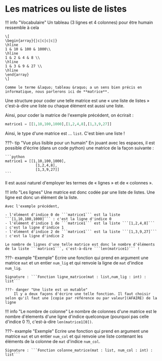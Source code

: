 # Les matrices ou liste de listes

!!! info "Vocabulaire"
    Un tableau (3 lignes et 4 colonnes) pour être humain ressemble à cela 
    
    \[
    \begin{array}{|c|c|c|c|}
    \hline
    1 & 10 & 100 & 1000\\
    \hline
    1 & 2 & 4 & 8 \\
    \hline
    1 & 3 & 9 & 27 \\
    \hline
    \end{array}
    \]

    Comme le terme &laquo; tableau &raquo; a un sens bien précis en informatique, nous parlerons ici de **matrice**.

Une structure pour coder une telle matrice est une &laquo; une liste de listes &raquo; c'est-à-dire une liste ou chaque élément est aussi une liste.

Ainsi, pour coder la matrice de l'exemple précédent, on écrirait :

```python
matrice1 = [[1,10,100,1000],[1,2,4,8],[1,3,9,27]]
```

Ainsi, le type d'une matrice est ... ```list```. C'est bien une liste !

???- tip "Vue plus lisible pour un humain"
    En jouant avec les espaces, il est possible d'écrire (dans un code python) une matrice de la façon suivante :

    ```python
    matrice1 = [[1,10,100,1000],
                  [1,2,4,8],
                  [1,3,9,27]]
    ```

Il est aussi naturel d'employer les termes de &laquo; lignes &raquo; et de &laquo; colonnes &raquo;.

!!! info "Les lignes"
    Une matrice est donc codée par une liste de listes. Une ligne est donc un élément de la liste.

    Avec l'exemple précédent, 

    - l'élément d'indice 0 de ```matrice1``` est la liste ```[1,10,100,1000]``` : c'est la ligne d'indice 0
    - l'élément d'indice 1 de ```matrice1``` est la liste ```[1,2,4,8]``` : c'est la ligne d'indice 1
    - l'élément d'indice 2 de ```matrice1``` est la liste ```[1,3,9,27]``` : c'est la ligne d'indice 2

    Le nombre de lignes d'une telle matrice est donc le nombre d'éléments de la liste ```matrice1```, c'est-à-dire ```len(matrice1)``` !

???- example "Exemple"
    Ecrire une fonction qui prend en argument une matrice ```mat``` et un entier ```num_lig``` et qui renvoie la ligne de ```mat``` d'indice ```num_lig```.

    Signature : ```Fonction ligne_matrice(mat : list,num_lig : int) : list```

    ???- danger "Une liste est un mutable"
        Il y a deux façons d'écrire une telle fonction. Il faut choisir selon qu'il faut une [copie par référence ou par valeur](AFAIRE) de la ligne

!!! info "Le nombre de colonne"
    Le nombre de colonnes d'une matrice est le nombre d'élements d'une ligne d'indice quelconque (pourquoi pas celle d'indice 0 ?), c'est-à-dire ```len(matrice1[0])```.

???- example "Exemple"
    Ecrire une fonction qui prend en argument une matrice ```mat``` et un entier ```num_col``` et qui renvoie une liste contenant les éléments de la colonne de ```mat``` d'indice ```num_col```.

    Signature : ```Fonction colonne_matrice(mat : list, num_col : int) : list```

